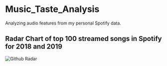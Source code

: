 # Music_Taste_Analysis
Analyzing audio features from my personal Spotify data.


## Radar Chart of top 100 streamed songs in Spotify for 2018 and 2019

![Github Radar](https://github.com/Tahahaha7/Music_Taste_Analysis/blob/master/Radar.png)
